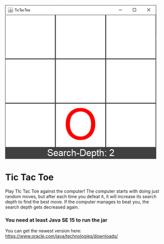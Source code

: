 <img src="readme/tictactoeanimation.gif">

# Tic Tac Toe
Play TIc Tac Toe against the computer! The computer starts with doing just random moves, but after each time you defeat it, it will increase its search depth to find the best move. If the computer manages to beat you, the search depth gets decreased again.

### You need at least Java SE 15 to run the jar
You can get the newest version here: https://www.oracle.com/java/technologies/downloads/